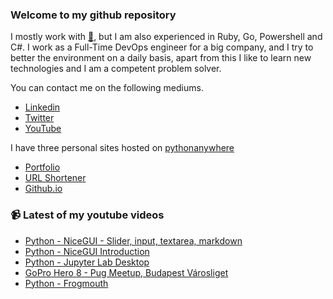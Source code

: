### Welcome to my github repository

I mostly work with [:snake:](https://www.python.org/), but I am also experienced in Ruby, Go, Powershell and C#. I work as a Full-Time DevOps engineer for a big company, and I try to better the environment on a daily basis, apart from this I like to learn new technologies and I am a competent problem solver.

You can contact me on the following mediums.
- [Linkedin](https://www.linkedin.com/in/r3ap3rpy)
- [Twitter](https://twitter.com/r3ap3rpy)
- [YouTube](https://www.youtube.com/channel/UC1qkMXH8d2I9DDAtBSeEHqg)

I have three personal sites hosted on [pythonanywhere](https://www.pythonanywhere.com/)
- [Portfolio](http://r3ap3rpy.pythonanywhere.com/)
- [URL Shortener](http://shortenpy.pythonanywhere.com/)
- [Github.io](https://r3ap3rpy.github.io/)

### :video_camera: Latest of my youtube videos
<!-- YOUTUBE:START -->
- [Python - NiceGUI - Slider, input, textarea, markdown](https://www.youtube.com/watch?v=vEvKHyezKPU)
- [Python - NiceGUI Introduction](https://www.youtube.com/watch?v=jGgdec_d0PI)
- [Python - Jupyter Lab Desktop](https://www.youtube.com/watch?v=1hefMk6iMww)
- [GoPro Hero 8 - Pug Meetup, Budapest Városliget](https://www.youtube.com/watch?v=FCyg-6y52CI)
- [Python - Frogmouth](https://www.youtube.com/watch?v=UXkFymYSNnA)
<!-- YOUTUBE:END -->

